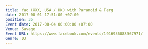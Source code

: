 ```yaml
---
title: Yao (XXX, USA / HK) with Paranoid & Ferg
date: 2017-08-01 17:51:00 +07:00
position: 35
Event date: 2017-08-04 00:00:00 +07:00
Venue: Savage
Event URL: https://www.facebook.com/events/1916936088567971/
Genre: DJ
---
```


